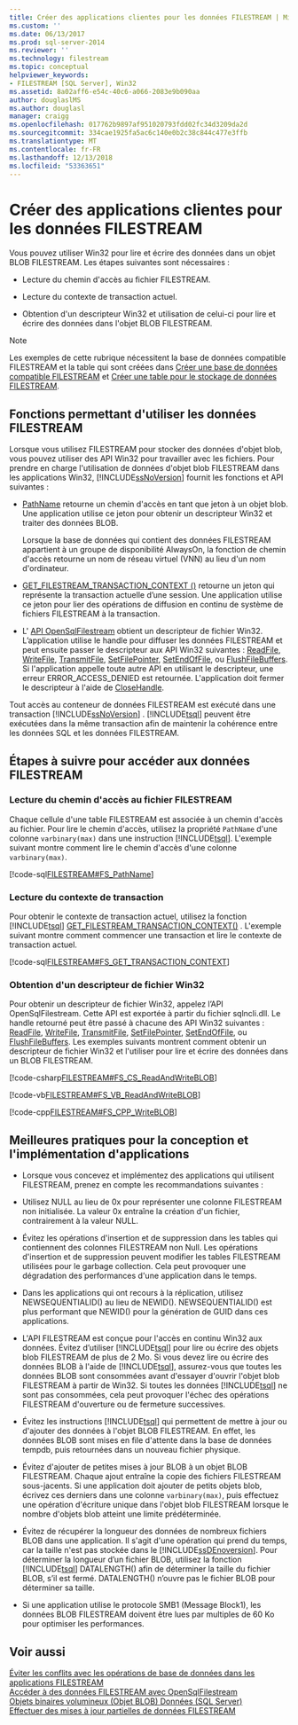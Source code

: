 ```yaml
---
title: Créer des applications clientes pour les données FILESTREAM | Microsoft Docs
ms.custom: ''
ms.date: 06/13/2017
ms.prod: sql-server-2014
ms.reviewer: ''
ms.technology: filestream
ms.topic: conceptual
helpviewer_keywords:
- FILESTREAM [SQL Server], Win32
ms.assetid: 8a02aff6-e54c-40c6-a066-2083e9b090aa
author: douglaslMS
ms.author: douglasl
manager: craigg
ms.openlocfilehash: 017762b9897af951020793fdd02fc34d3209da2d
ms.sourcegitcommit: 334cae1925fa5ac6c140e0b2c38c844c477e3ffb
ms.translationtype: MT
ms.contentlocale: fr-FR
ms.lasthandoff: 12/13/2018
ms.locfileid: "53363651"
---
```

# <a name="create-client-applications-for-filestream-data"></a>Créer des applications clientes pour les données FILESTREAM
  Vous pouvez utiliser Win32 pour lire et écrire des données dans un objet BLOB FILESTREAM. Les étapes suivantes sont nécessaires :  
  
-   Lecture du chemin d'accès au fichier FILESTREAM.  
  
-   Lecture du contexte de transaction actuel.  
  
-   Obtention d'un descripteur Win32 et utilisation de celui-ci pour lire et écrire des données dans l'objet BLOB FILESTREAM.  
  
> [!NOTE]  
>  Les exemples de cette rubrique nécessitent la base de données compatible FILESTREAM et la table qui sont créées dans [Créer une base de données compatible FILESTREAM](create-a-filestream-enabled-database.md) et [Créer une table pour le stockage de données FILESTREAM](create-a-table-for-storing-filestream-data.md).  
  
##  <a name="func"></a> Fonctions permettant d'utiliser les données FILESTREAM  
 Lorsque vous utilisez FILESTREAM pour stocker des données d'objet blob, vous pouvez utiliser des API Win32 pour travailler avec les fichiers. Pour prendre en charge l'utilisation de données d'objet blob FILESTREAM dans les applications Win32, [!INCLUDE[ssNoVersion](../../includes/ssnoversion-md.md)] fournit les fonctions et API suivantes :  
  
-   [PathName](/sql/relational-databases/system-functions/pathname-transact-sql) retourne un chemin d'accès en tant que jeton à un objet blob. Une application utilise ce jeton pour obtenir un descripteur Win32 et traiter des données BLOB.  
  
     Lorsque la base de données qui contient des données FILESTREAM appartient à un groupe de disponibilité AlwaysOn, la fonction de chemin d'accès retourne un nom de réseau virtuel (VNN) au lieu d'un nom d'ordinateur.  
  
-   [GET_FILESTREAM_TRANSACTION_CONTEXT ()](/sql/t-sql/functions/get-filestream-transaction-context-transact-sql) retourne un jeton qui représente la transaction actuelle d’une session. Une application utilise ce jeton pour lier des opérations de diffusion en continu de système de fichiers FILESTREAM à la transaction.  
  
-   L' [API OpenSqlFilestream](access-filestream-data-with-opensqlfilestream.md) obtient un descripteur de fichier Win32. L’application utilise le handle pour diffuser les données FILESTREAM et peut ensuite passer le descripteur aux API Win32 suivantes : [ReadFile](https://go.microsoft.com/fwlink/?LinkId=86422), [WriteFile](https://go.microsoft.com/fwlink/?LinkId=86423), [TransmitFile](https://go.microsoft.com/fwlink/?LinkId=86424), [SetFilePointer](https://go.microsoft.com/fwlink/?LinkId=86425), [SetEndOfFile](https://go.microsoft.com/fwlink/?LinkId=86426), ou [ FlushFileBuffers](https://go.microsoft.com/fwlink/?LinkId=86427). Si l'application appelle toute autre API en utilisant le descripteur, une erreur ERROR_ACCESS_DENIED est retournée. L'application doit fermer le descripteur à l'aide de [CloseHandle](https://go.microsoft.com/fwlink/?LinkId=86428).  
  
 Tout accès au conteneur de données FILESTREAM est exécuté dans une transaction [!INCLUDE[ssNoVersion](../../includes/ssnoversion-md.md)] . [!INCLUDE[tsql](../../includes/tsql-md.md)] peuvent être exécutées dans la même transaction afin de maintenir la cohérence entre les données SQL et les données FILESTREAM.  
  
##  <a name="steps"></a> Étapes à suivre pour accéder aux données FILESTREAM  
  
###  <a name="path"></a> Lecture du chemin d'accès au fichier FILESTREAM  
 Chaque cellule d'une table FILESTREAM est associée à un chemin d'accès au fichier. Pour lire le chemin d'accès, utilisez la propriété `PathName` d'une colonne `varbinary(max)` dans une instruction [!INCLUDE[tsql](../../includes/tsql-md.md)]. L'exemple suivant montre comment lire le chemin d'accès d'une colonne `varbinary(max)`.  
  
 [!code-sql[FILESTREAM#FS_PathName](../../snippets/tsql/SQL15/tsql/filestream/transact-sql/filestream.sql#fs_pathname)]  
  
###  <a name="trx"></a> Lecture du contexte de transaction  
 Pour obtenir le contexte de transaction actuel, utilisez la fonction [!INCLUDE[tsql](../../includes/tsql-md.md)] [GET_FILESTREAM_TRANSACTION_CONTEXT()](/sql/t-sql/functions/get-filestream-transaction-context-transact-sql) . L'exemple suivant montre comment commencer une transaction et lire le contexte de transaction actuel.  
  
 [!code-sql[FILESTREAM#FS_GET_TRANSACTION_CONTEXT](../../snippets/tsql/SQL15/tsql/filestream/transact-sql/filestream.sql#fs_get_transaction_context)]  
  
###  <a name="handle"></a> Obtention d'un descripteur de fichier Win32  
 Pour obtenir un descripteur de fichier Win32, appelez l’API OpenSqlFilestream. Cette API est exportée à partir du fichier sqlncli.dll. Le handle retourné peut être passé à chacune des API Win32 suivantes : [ReadFile](https://go.microsoft.com/fwlink/?LinkId=86422), [WriteFile](https://go.microsoft.com/fwlink/?LinkId=86423), [TransmitFile](https://go.microsoft.com/fwlink/?LinkId=86424), [SetFilePointer](https://go.microsoft.com/fwlink/?LinkId=86425), [SetEndOfFile](https://go.microsoft.com/fwlink/?LinkId=86426), ou [ FlushFileBuffers](https://go.microsoft.com/fwlink/?LinkId=86427). Les exemples suivants montrent comment obtenir un descripteur de fichier Win32 et l'utiliser pour lire et écrire des données dans un BLOB FILESTREAM.  
  
 [!code-csharp[FILESTREAM#FS_CS_ReadAndWriteBLOB](../../snippets/tsql/SQL15/tsql/filestream/cs/filestream.cs#fs_cs_readandwriteblob)]  
  
 [!code-vb[FILESTREAM#FS_VB_ReadAndWriteBLOB](../../snippets/tsql/SQL15/tsql/filestream/vb/filestream.vb#fs_vb_readandwriteblob)]  
  
 [!code-cpp[FILESTREAM#FS_CPP_WriteBLOB](../../snippets/tsql/SQL15/tsql/filestream/cpp/filestream.cpp#fs_cpp_writeblob)]  
  
##  <a name="best"></a> Meilleures pratiques pour la conception et l'implémentation d'applications  
  
-   Lorsque vous concevez et implémentez des applications qui utilisent FILESTREAM, prenez en compte les recommandations suivantes :  
  
-   Utilisez NULL au lieu de 0x pour représenter une colonne FILESTREAM non initialisée. La valeur 0x entraîne la création d'un fichier, contrairement à la valeur NULL.  
  
-   Évitez les opérations d'insertion et de suppression dans les tables qui contiennent des colonnes FILESTREAM non Null. Les opérations d'insertion et de suppression peuvent modifier les tables FILESTREAM utilisées pour le garbage collection. Cela peut provoquer une dégradation des performances d'une application dans le temps.  
  
-   Dans les applications qui ont recours à la réplication, utilisez NEWSEQUENTIALID() au lieu de NEWID(). NEWSEQUENTIALID() est plus performant que NEWID() pour la génération de GUID dans ces applications.  
  
-   L'API FILESTREAM est conçue pour l'accès en continu Win32 aux données. Évitez d’utiliser [!INCLUDE[tsql](../../includes/tsql-md.md)] pour lire ou écrire des objets blob FILESTREAM de plus de 2 Mo. Si vous devez lire ou écrire des données BLOB à l'aide de [!INCLUDE[tsql](../../includes/tsql-md.md)], assurez-vous que toutes les données BLOB sont consommées avant d'essayer d'ouvrir l'objet blob FILESTREAM à partir de Win32. Si toutes les données [!INCLUDE[tsql](../../includes/tsql-md.md)] ne sont pas consommées, cela peut provoquer l'échec des opérations FILESTREAM d'ouverture ou de fermeture successives.  
  
-   Évitez les instructions [!INCLUDE[tsql](../../includes/tsql-md.md)] qui permettent de mettre à jour ou d'ajouter des données à l'objet BLOB FILESTREAM. En effet, les données BLOB sont mises en file d'attente dans la base de données tempdb, puis retournées dans un nouveau fichier physique.  
  
-   Évitez d'ajouter de petites mises à jour BLOB à un objet BLOB FILESTREAM. Chaque ajout entraîne la copie des fichiers FILESTREAM sous-jacents. Si une application doit ajouter de petits objets blob, écrivez ces derniers dans une colonne `varbinary(max)`, puis effectuez une opération d'écriture unique dans l'objet blob FILESTREAM lorsque le nombre d'objets blob atteint une limite prédéterminée.  
  
-   Évitez de récupérer la longueur des données de nombreux fichiers BLOB dans une application. Il s'agit d'une opération qui prend du temps, car la taille n'est pas stockée dans le [!INCLUDE[ssDEnoversion](../../includes/ssdenoversion-md.md)]. Pour déterminer la longueur d’un fichier BLOB, utilisez la fonction [!INCLUDE[tsql](../../includes/tsql-md.md)] DATALENGTH() afin de déterminer la taille du fichier BLOB, s’il est fermé. DATALENGTH() n’ouvre pas le fichier BLOB pour déterminer sa taille.  
  
-   Si une application utilise le protocole SMB1 (Message Block1), les données BLOB FILESTREAM doivent être lues par multiples de 60 Ko pour optimiser les performances.  
  
## <a name="see-also"></a>Voir aussi  
 [Éviter les conflits avec les opérations de base de données dans les applications FILESTREAM](avoid-conflicts-with-database-operations-in-filestream-applications.md)   
 [Accéder à des données FILESTREAM avec OpenSqlFilestream](access-filestream-data-with-opensqlfilestream.md)   
 [Objets binaires volumineux &#40;Objet BLOB&#41; Données &#40;SQL Server&#41;](binary-large-object-blob-data-sql-server.md)   
 [Effectuer des mises à jour partielles de données FILESTREAM](make-partial-updates-to-filestream-data.md)  
  
  
